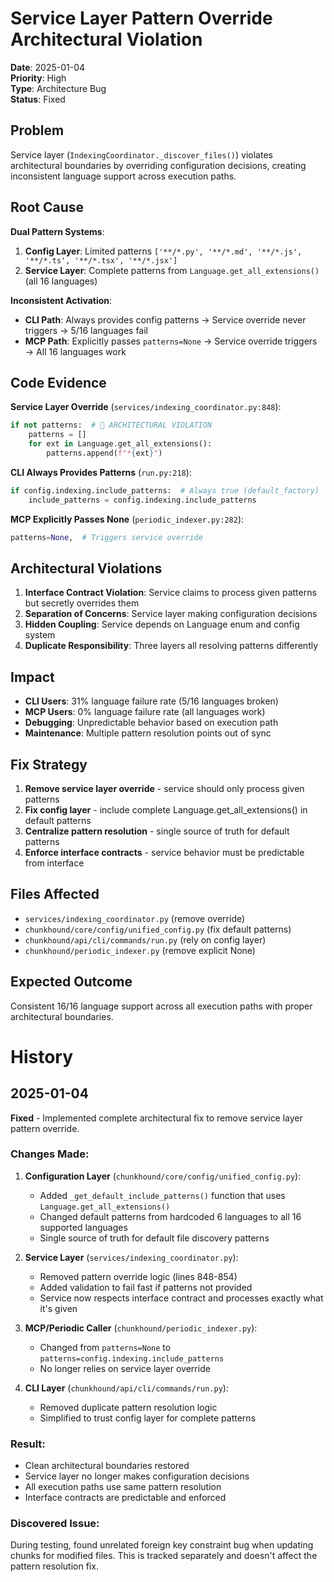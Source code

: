 # Service Layer Pattern Override Architectural Violation

**Date**: 2025-01-04  
**Priority**: High  
**Type**: Architecture Bug  
**Status**: Fixed  

## Problem

Service layer (`IndexingCoordinator._discover_files()`) violates architectural boundaries by overriding configuration decisions, creating inconsistent language support across execution paths.

## Root Cause

**Dual Pattern Systems**:
1. **Config Layer**: Limited patterns `['**/*.py', '**/*.md', '**/*.js', '**/*.ts', '**/*.tsx', '**/*.jsx']`
2. **Service Layer**: Complete patterns from `Language.get_all_extensions()` (all 16 languages)

**Inconsistent Activation**:
- **CLI Path**: Always provides config patterns → Service override never triggers → 5/16 languages fail
- **MCP Path**: Explicitly passes `patterns=None` → Service override triggers → All 16 languages work

## Code Evidence

**Service Layer Override** (`services/indexing_coordinator.py:848`):
```python
if not patterns:  # 🚨 ARCHITECTURAL VIOLATION
    patterns = []
    for ext in Language.get_all_extensions():
        patterns.append(f"*{ext}")
```

**CLI Always Provides Patterns** (`run.py:218`):
```python
if config.indexing.include_patterns:  # Always true (default_factory)
    include_patterns = config.indexing.include_patterns
```

**MCP Explicitly Passes None** (`periodic_indexer.py:282`):
```python
patterns=None,  # Triggers service override
```

## Architectural Violations

1. **Interface Contract Violation**: Service claims to process given patterns but secretly overrides them
2. **Separation of Concerns**: Service layer making configuration decisions
3. **Hidden Coupling**: Service depends on Language enum and config system
4. **Duplicate Responsibility**: Three layers all resolving patterns differently

## Impact

- **CLI Users**: 31% language failure rate (5/16 languages broken)
- **MCP Users**: 0% language failure rate (all languages work)
- **Debugging**: Unpredictable behavior based on execution path
- **Maintenance**: Multiple pattern resolution points out of sync

## Fix Strategy

1. **Remove service layer override** - service should only process given patterns
2. **Fix config layer** - include complete Language.get_all_extensions() in default patterns
3. **Centralize pattern resolution** - single source of truth for default patterns
4. **Enforce interface contracts** - service behavior must be predictable from interface

## Files Affected

- `services/indexing_coordinator.py` (remove override)
- `chunkhound/core/config/unified_config.py` (fix default patterns)
- `chunkhound/api/cli/commands/run.py` (rely on config layer)
- `chunkhound/periodic_indexer.py` (remove explicit None)

## Expected Outcome

Consistent 16/16 language support across all execution paths with proper architectural boundaries.

# History

## 2025-01-04

**Fixed** - Implemented complete architectural fix to remove service layer pattern override.

### Changes Made:

1. **Configuration Layer** (`chunkhound/core/config/unified_config.py`):
   - Added `_get_default_include_patterns()` function that uses `Language.get_all_extensions()`
   - Changed default patterns from hardcoded 6 languages to all 16 supported languages
   - Single source of truth for default file discovery patterns

2. **Service Layer** (`services/indexing_coordinator.py`):
   - Removed pattern override logic (lines 848-854)
   - Added validation to fail fast if patterns not provided
   - Service now respects interface contract and processes exactly what it's given

3. **MCP/Periodic Caller** (`chunkhound/periodic_indexer.py`):
   - Changed from `patterns=None` to `patterns=config.indexing.include_patterns`
   - No longer relies on service layer override

4. **CLI Layer** (`chunkhound/api/cli/commands/run.py`):
   - Removed duplicate pattern resolution logic
   - Simplified to trust config layer for complete patterns

### Result:
- Clean architectural boundaries restored
- Service layer no longer makes configuration decisions
- All execution paths use same pattern resolution
- Interface contracts are predictable and enforced

### Discovered Issue:
During testing, found unrelated foreign key constraint bug when updating chunks for modified files. This is tracked separately and doesn't affect the pattern resolution fix.
